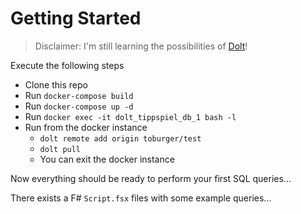 # Getting Started

> Disclaimer: I'm still learning the possibilities of [Dolt](https://github.com/dolthub/dolt)!

Execute the following steps

* Clone this repo
* Run `docker-compose build`
* Run `docker-compose up -d`
* Run `docker exec -it dolt_tippspiel_db_1 bash -l`
* Run from the docker instance
  * `dolt remote add origin toburger/test`
  * `dolt pull`
  * You can exit the docker instance

Now everything should be ready to perform your first SQL queries...

There exists a F# `Script.fsx` files with some example queries...

